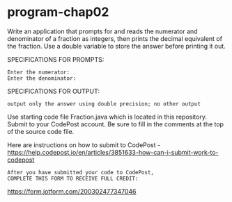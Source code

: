 # program-chap02

Write an application that prompts for and reads the numerator and denominator of a fraction as integers, then prints the decimal equivalent of the fraction. Use a double variable to store the answer before printing it out. 


SPECIFICATIONS FOR PROMPTS:
```
Enter the numerator:
Enter the denominator:
```

SPECIFICATIONS FOR OUTPUT:
```
output only the answer using double precision; no other output
```


Use starting code file Fraction.java which is located in this repository. Submit to your CodePost account. Be sure to fill in the comments at the top of the source code file.

Here are instructions on how to submit to CodePost - https://help.codepost.io/en/articles/3851633-how-can-i-submit-work-to-codepost


```
After you have submitted your code to CodePost, 
COMPLETE THIS FORM TO RECEIVE FULL CREDIT: 
```
https://form.jotform.com/200302477347046

